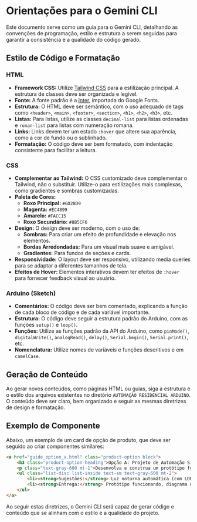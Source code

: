 
# Orientações para o Gemini CLI

Este documento serve como um guia para o Gemini CLI, detalhando as convenções de programação, estilo e estrutura a serem seguidas para garantir a consistência e a qualidade do código gerado.

## Estilo de Código e Formatação

### HTML

- **Framework CSS:** Utilize [Tailwind CSS](https://tailwindcss.com/) para a estilização principal. A estrutura de classes deve ser organizada e legível.
- **Fonte:** A fonte padrão é a [Inter](https://fonts.google.com/specimen/Inter), importada do Google Fonts.
- **Estrutura:** O HTML deve ser semântico, com o uso adequado de tags como `<header>`, `<main>`, `<footer>`, `<section>`, `<h1>`, `<h2>`, `<h3>`, etc.
- **Listas:** Para listas, utilize as classes `decimal-list` para listas ordenadas e `roman-list` para listas com numeração romana.
- **Links:** Links devem ter um estado `:hover` que altere sua aparência, como a cor de fundo ou o sublinhado.
- **Formatação:** O código deve ser bem formatado, com indentação consistente para facilitar a leitura.

### CSS

- **Complementar ao Tailwind:** O CSS customizado deve complementar o Tailwind, não o substituir. Utilize-o para estilizações mais complexas, como gradientes e sombras customizadas.
- **Paleta de Cores:**
  - **Roxo Principal:** `#6D28D9`
  - **Magenta:** `#EC4899`
  - **Amarelo:** `#FACC15`
  - **Roxo Secundário:** `#8B5CF6`
- **Design:** O design deve ser moderno, com o uso de:
  - **Sombras:** Para criar um efeito de profundidade e elevação nos elementos.
  - **Bordas Arredondadas:** Para um visual mais suave e amigável.
  - **Gradientes:** Para fundos de seções e cards.
- **Responsividade:** O layout deve ser responsivo, utilizando media queries para se adaptar a diferentes tamanhos de tela.
- **Efeitos de Hover:** Elementos interativos devem ter efeitos de `:hover` para fornecer feedback visual ao usuário.

### Arduino (Sketch)

- **Comentários:** O código deve ser bem comentado, explicando a função de cada bloco de código e de cada variável importante.
- **Estrutura:** O código deve seguir a estrutura padrão do Arduino, com as funções `setup()` e `loop()`.
- **Funções:** Utilize as funções padrão da API do Arduino, como `pinMode()`, `digitalWrite()`, `analogRead()`, `delay()`, `Serial.begin()`, `Serial.print()`, etc.
- **Nomenclatura:** Utilize nomes de variáveis e funções descritivos e em `camelCase`.

## Geração de Conteúdo

Ao gerar novos conteúdos, como páginas HTML ou guias, siga a estrutura e o estilo dos arquivos existentes no diretório `AUTOMAÇÃO RESIDENCIAL ARDUINO`. O conteúdo deve ser claro, bem organizado e seguir as mesmas diretrizes de design e formatação.

## Exemplo de Componente

Abaixo, um exemplo de um card de opção de produto, que deve ser seguido ao criar componentes similares:

```html
<a href="guide_option_a.html" class="product-option block">
    <h3 class="product-option-heading">Opção A: Projeto de Automação Simples e Funcional</h3>
    <p class="text-gray-600 mt-1">Desenvolva e construa um protótipo funcional de um sistema de automação residencial simples utilizando o Arduino. O projeto deve ser capaz de realizar uma tarefa específica de automação.</p>
    <ul class="list-disc list-inside text-sm text-gray-600 mt-2">
        <li><strong>Sugestões:</strong> Luz noturna automática (com LDR), alarme de porta/janela (com botão ou sensor magnético), controle de temperatura básico (com DHT11 e LED/ventilador).</li>
        <li><strong>Entrega:</strong> Protótipo funcionando, diagrama do circuito (desenho ou software), código comentado e um breve relatório (1 página) explicando o funcionamento, os componentes utilizados e os desafios encontrados.</li>
    </ul>
</a>
```

Ao seguir estas diretrizes, o Gemini CLI será capaz de gerar código e conteúdo que se alinham com o estilo e a qualidade do projeto.
